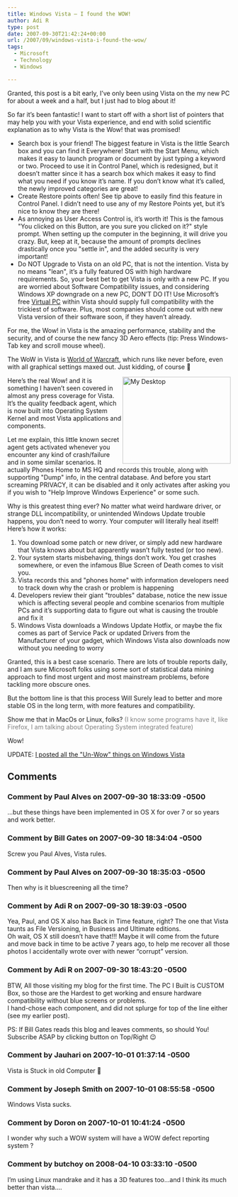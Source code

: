 ```yaml
---
title: Windows Vista – I found the WOW!
author: Adi R
type: post
date: 2007-09-30T21:42:24+00:00
url: /2007/09/windows-vista-i-found-the-wow/
tags:
  - Microsoft
  - Technology
  - Windows

---
```

Granted, this post is a bit early, I&#8217;ve only been using Vista on the my new PC for about a week and a half, but I just had to blog about it!

So far it&#8217;s been fantastic! I want to start off with a short list of pointers that may help you with your Vista experience, and end with solid scientific explanation as to why Vista is the Wow! that was promised!

  * Search box is your friend! The biggest feature in Vista is the little Search box and you can find it Everywhere! Start with the Start Menu, which makes it easy to launch program or document by just typing a keyword or two. Proceed to use it in Control Panel, which is redesigned, but it doesn&#8217;t matter since it has a search box which makes it easy to find what you need if you know it&#8217;s name. If you don&#8217;t know what it&#8217;s called, the newly improved categories are great! 
  * Create Restore points often! See tip above to easily find this feature in Control Panel. I didn&#8217;t need to use any of my Restore Points yet, but it&#8217;s nice to know they are there! 
  * As annoying as User Access Control is, it&#8217;s worth it! This is the famous "You clicked on this Button, are you sure you clicked on it?" style prompt. When setting up the computer in the beginning, it will drive you crazy. But, keep at it, because the amount of prompts declines drastically once you "settle in", and the added security is very important! 
  * Do NOT Upgrade to Vista on an old PC, that is not the intention. Vista by no means "lean", it&#8217;s a fully featured OS with high hardware requirements. So, your best bet to get Vista is only with a new PC. If you are worried about Software Compatibility issues, and considering Windows XP downgrade on a new PC, DON&#8217;T DO IT! Use Microsoft&#8217;s free <a href="http://www.microsoft.com/windows/products/winfamily/virtualpc/default.mspx" target="_blank">Virtual PC</a> within Vista should supply full compatibility with the trickiest of software. Plus, most companies should come out with new Vista version of their software soon, if they haven&#8217;t already. 

For me, the Wow! in Vista is the amazing performance, stability and the security, and of course the new fancy 3D Aero effects (tip: Press Windows-Tab key and scroll mouse wheel).

The WoW in Vista is <a href="http://www.worldofwarcraft.com/" target="_blank">World of Warcraft</a>, which runs like never before, even with all graphical settings maxed out. Just kidding, of course 🙂

[<img style="border-top-width: 0px; border-left-width: 0px; border-bottom-width: 0px; border-right-width: 0px" height="196" alt="My Desktop" src="https://i0.wp.com/www.adir1.com//uploads/2007/09/my-desktop-thumb.jpg?resize=244%2C196" width="244" align="right" border="0" data-recalc-dims="1" />][1]Here&#8217;s the real Wow! and it is something I haven&#8217;t seen covered in almost any press coverage for Vista. It&#8217;s the quality feedback agent, which is now built into Operating System Kernel and most Vista applications and components. 

Let me explain, this little known secret agent gets activated whenever you encounter any kind of crash/failure and in some similar scenarios. It actually Phones Home to MS HQ and records this trouble, along with supporting "Dump" info, in the central database. And before you start screaming PRIVACY, it can be disabled and it only activates after asking you if you wish to "Help Improve Windows Experience" or some such.

Why is this greatest thing ever? No matter what weird hardware driver, or strange DLL incompatibility, or unintended Windows Update trouble happens, you don&#8217;t need to worry. Your computer will literally heal itself! Here&#8217;s how it works:

  1. You download some patch or new driver, or simply add new hardware that Vista knows about but apparently wasn&#8217;t fully tested (or too new). 
  2. Your system starts misbehaving, things don&#8217;t work. You get crashes somewhere, or even the infamous Blue Screen of Death comes to visit you. 
  3. Vista records this and "phones home" with information developers need to track down why the crash or problem is happening 
  4. Developers review their giant "troubles" database, notice the new issue which is affecting several people and combine scenarios from multiple PCs and it&#8217;s supporting data to figure out what is causing the trouble and fix it 
  5. Windows Vista downloads a Windows Update Hotfix, or maybe the fix comes as part of Service Pack or updated Drivers from the Manufacturer of your gadget, which Windows Vista also downloads now without you needing to worry 

Granted, this is a best case scenario. There are lots of trouble reports daily, and I am sure Microsoft folks using some sort of statistical data mining approach to find most urgent and most mainstream problems, before tackling more obscure ones.

But the bottom line is that this process Will Surely lead to better and more stable OS in the long term, with more features and compatibility.

Show me that in MacOs or Linux, folks? <font color="#808080">(I know some programs have it, like Firefox, I am talking about Operating System integrated feature)</font>

Wow!

UPDATE: [I posted all the "Un-Wow" things on Windows Vista][2]

 [1]: https://i1.wp.com/www.adir1.com//uploads/2007/09/my-desktop.jpg
 [2]: http://www.adir1.com/2007/10/windows-vista-wow-part-2/

## Comments

### Comment by Paul Alves on 2007-09-30 18:33:09 -0500
&#8230;but these things have been implemented in OS X for over 7 or so years and work better.

### Comment by Bill Gates on 2007-09-30 18:34:04 -0500
Screw you Paul Alves, Vista rules.

### Comment by Paul Alves on 2007-09-30 18:35:03 -0500
Then why is it bluescreening all the time?

### Comment by Adi R on 2007-09-30 18:39:03 -0500
Yea, Paul, and OS X also has Back in Time feature, right? The one that Vista taunts as File Versioning, in Business and Ultimate editions.  
Oh wait, OS X still doesn&#8217;t have that!!! Maybe it will come from the future and move back in time to be active 7 years ago, to help me recover all those photos I accidentally wrote over with newer &#8220;corrupt&#8221; version.

### Comment by Adi R on 2007-09-30 18:43:20 -0500
BTW, All those visiting my blog for the first time. The PC I Built is CUSTOM Box, so those are the Hardest to get working and ensure hardware compatibility without blue screens or problems.  
I hand-chose each component, and did not splurge for top of the line either (see my earlier post).

PS: If Bill Gates reads this blog and leaves comments, so should You! Subscribe ASAP by clicking button on Top/Right 😉

### Comment by Jauhari on 2007-10-01 01:37:14 -0500
Vista is Stuck in old Computer 🙂

### Comment by Joseph Smith on 2007-10-01 08:55:58 -0500
Windows Vista sucks.

### Comment by Doron on 2007-10-01 10:41:24 -0500
I wonder why such a WOW system will have a WOW defect reporting system ?

### Comment by butchoy on 2008-04-10 03:33:10 -0500
I&#8217;m using Linux mandrake and it has a 3D features too&#8230;and I think its much better than vista&#8230;.